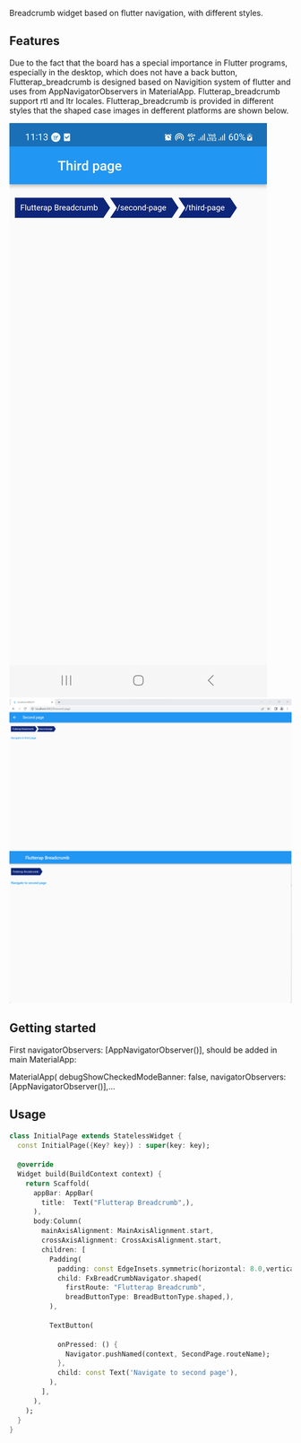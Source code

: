 <!--
This README describes the package. If you publish this package to pub.dev,
this README's contents appear on the landing page for your package.

For information about how to write a good package README, see the guide for
[writing package pages](https://dart.dev/guides/libraries/writing-package-pages).

For general information about developing packages, see the Dart guide for
[creating packages](https://dart.dev/guides/libraries/create-library-packages)
and the Flutter guide for
[developing packages and plugins](https://flutter.dev/developing-packages).
-->

Breadcrumb widget based on flutter navigation, with different styles.

## Features


Due to the fact that the board has a special importance in Flutter programs, especially in the desktop, which does not have a back button, 
Flutterap_breadcrumb is designed based on Navigition system of flutter and uses from AppNavigatorObservers in MaterialApp.
Flutterap_breadcrumb support rtl and ltr locales.
Flutterap_breadcrumb is provided in different styles that the shaped case images in defferent platforms are shown below.

![](assets/images/breadcrumb_mobile.jpg)
![](assets/images/breadcrumb_web.png)
![](assets/images/breadcrumb_desktop.png)

## Getting started


First navigatorObservers: [AppNavigatorObserver()], should be added in  main MaterialApp:

MaterialApp(
debugShowCheckedModeBanner: false,
navigatorObservers: [AppNavigatorObserver()],...

## Usage


```dart
class InitialPage extends StatelessWidget {
  const InitialPage({Key? key}) : super(key: key);

  @override
  Widget build(BuildContext context) {
    return Scaffold(
      appBar: AppBar(
        title:  Text("Flutterap Breadcrumb",),
      ),
      body:Column(
        mainAxisAlignment: MainAxisAlignment.start,
        crossAxisAlignment: CrossAxisAlignment.start,
        children: [
          Padding(
            padding: const EdgeInsets.symmetric(horizontal: 8.0,vertical: 20),
            child: FxBreadCrumbNavigator.shaped(
              firstRoute: "Flutterap Breadcrumb",
              breadButtonType: BreadButtonType.shaped,),
          ),

          TextButton(

            onPressed: () {
              Navigator.pushNamed(context, SecondPage.routeName);
            },
            child: const Text('Navigate to second page'),
          ),
        ],
      ),
    );
  }
}

```






